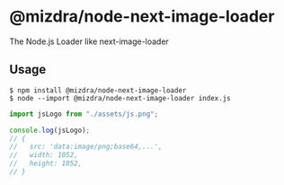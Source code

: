 # @mizdra/node-next-image-loader

The Node.js Loader like next-image-loader

## Usage

```console
$ npm install @mizdra/node-next-image-loader
$ node --import @mizdra/node-next-image-loader index.js
```

```js
import jsLogo from "./assets/js.png";

console.log(jsLogo);
// {
//   src: 'data:image/png;base64,...',
//   width: 1052,
//   height: 1052,
// }
```
